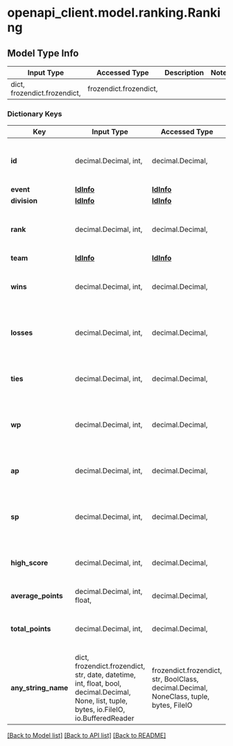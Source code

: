 # openapi_client.model.ranking.Ranking

## Model Type Info
Input Type | Accessed Type | Description | Notes
------------ | ------------- | ------------- | -------------
dict, frozendict.frozendict,  | frozendict.frozendict,  |  | 

### Dictionary Keys
Key | Input Type | Accessed Type | Description | Notes
------------ | ------------- | ------------- | ------------- | -------------
**id** | decimal.Decimal, int,  | decimal.Decimal,  |  | [optional] value must be a 32 bit integer
**event** | [**IdInfo**](IdInfo.md) | [**IdInfo**](IdInfo.md) |  | [optional] 
**division** | [**IdInfo**](IdInfo.md) | [**IdInfo**](IdInfo.md) |  | [optional] 
**rank** | decimal.Decimal, int,  | decimal.Decimal,  |  | [optional] value must be a 32 bit integer
**team** | [**IdInfo**](IdInfo.md) | [**IdInfo**](IdInfo.md) |  | [optional] 
**wins** | decimal.Decimal, int,  | decimal.Decimal,  |  | [optional] value must be a 32 bit integer
**losses** | decimal.Decimal, int,  | decimal.Decimal,  |  | [optional] value must be a 32 bit integer
**ties** | decimal.Decimal, int,  | decimal.Decimal,  |  | [optional] value must be a 32 bit integer
**wp** | decimal.Decimal, int,  | decimal.Decimal,  |  | [optional] value must be a 32 bit integer
**ap** | decimal.Decimal, int,  | decimal.Decimal,  |  | [optional] value must be a 32 bit integer
**sp** | decimal.Decimal, int,  | decimal.Decimal,  |  | [optional] value must be a 32 bit integer
**high_score** | decimal.Decimal, int,  | decimal.Decimal,  |  | [optional] value must be a 32 bit integer
**average_points** | decimal.Decimal, int, float,  | decimal.Decimal,  |  | [optional] 
**total_points** | decimal.Decimal, int,  | decimal.Decimal,  |  | [optional] value must be a 32 bit integer
**any_string_name** | dict, frozendict.frozendict, str, date, datetime, int, float, bool, decimal.Decimal, None, list, tuple, bytes, io.FileIO, io.BufferedReader | frozendict.frozendict, str, BoolClass, decimal.Decimal, NoneClass, tuple, bytes, FileIO | any string name can be used but the value must be the correct type | [optional]

[[Back to Model list]](../../README.md#documentation-for-models) [[Back to API list]](../../README.md#documentation-for-api-endpoints) [[Back to README]](../../README.md)

